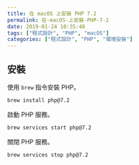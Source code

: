 ```yaml
---
title: 在 macOS 上安裝 PHP 7.2
permalink: 在-macOS-上安裝-PHP-7-2
date: 2019-01-24 10:35:48
tags: ["程式設計", "PHP", "macOS"]
categories: ["程式設計", "PHP", "環境安裝"]
---
```


## 安裝

使用 `brew` 指令安裝 PHP。

```BASH
brew install php@7.2
```

啟動 PHP 服務。

```BASH
brew services start php@7.2
```

關閉 PHP 服務。

```BASH
brew services stop php@7.2
```
